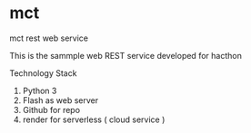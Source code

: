 # mct
mct rest web service

This is the sammple web REST service developed for hacthon 

Technology Stack 
1. Python 3
2. Flash as web server
3. Github for repo
4. render for serverless ( cloud service )

